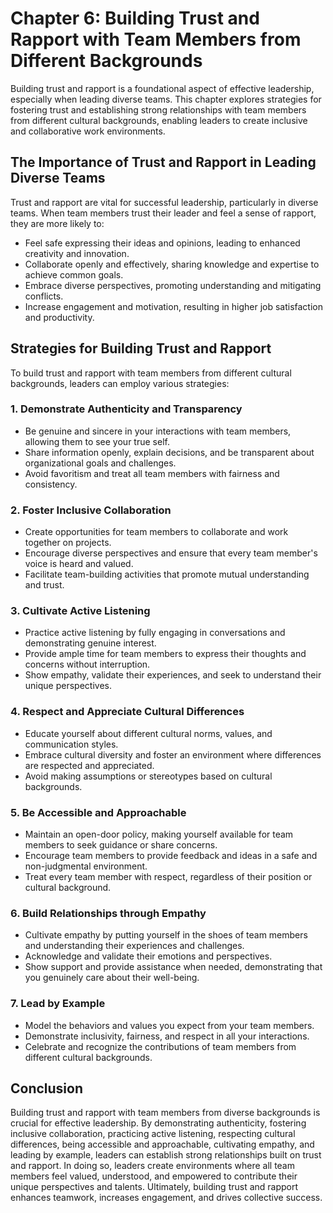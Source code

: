 Chapter 6: Building Trust and Rapport with Team Members from Different Backgrounds
==================================================================================

Building trust and rapport is a foundational aspect of effective leadership, especially when leading diverse teams. This chapter explores strategies for fostering trust and establishing strong relationships with team members from different cultural backgrounds, enabling leaders to create inclusive and collaborative work environments.

The Importance of Trust and Rapport in Leading Diverse Teams
------------------------------------------------------------

Trust and rapport are vital for successful leadership, particularly in diverse teams. When team members trust their leader and feel a sense of rapport, they are more likely to:

* Feel safe expressing their ideas and opinions, leading to enhanced creativity and innovation.
* Collaborate openly and effectively, sharing knowledge and expertise to achieve common goals.
* Embrace diverse perspectives, promoting understanding and mitigating conflicts.
* Increase engagement and motivation, resulting in higher job satisfaction and productivity.

Strategies for Building Trust and Rapport
-----------------------------------------

To build trust and rapport with team members from different cultural backgrounds, leaders can employ various strategies:

### 1. Demonstrate Authenticity and Transparency

* Be genuine and sincere in your interactions with team members, allowing them to see your true self.
* Share information openly, explain decisions, and be transparent about organizational goals and challenges.
* Avoid favoritism and treat all team members with fairness and consistency.

### 2. Foster Inclusive Collaboration

* Create opportunities for team members to collaborate and work together on projects.
* Encourage diverse perspectives and ensure that every team member's voice is heard and valued.
* Facilitate team-building activities that promote mutual understanding and trust.

### 3. Cultivate Active Listening

* Practice active listening by fully engaging in conversations and demonstrating genuine interest.
* Provide ample time for team members to express their thoughts and concerns without interruption.
* Show empathy, validate their experiences, and seek to understand their unique perspectives.

### 4. Respect and Appreciate Cultural Differences

* Educate yourself about different cultural norms, values, and communication styles.
* Embrace cultural diversity and foster an environment where differences are respected and appreciated.
* Avoid making assumptions or stereotypes based on cultural backgrounds.

### 5. Be Accessible and Approachable

* Maintain an open-door policy, making yourself available for team members to seek guidance or share concerns.
* Encourage team members to provide feedback and ideas in a safe and non-judgmental environment.
* Treat every team member with respect, regardless of their position or cultural background.

### 6. Build Relationships through Empathy

* Cultivate empathy by putting yourself in the shoes of team members and understanding their experiences and challenges.
* Acknowledge and validate their emotions and perspectives.
* Show support and provide assistance when needed, demonstrating that you genuinely care about their well-being.

### 7. Lead by Example

* Model the behaviors and values you expect from your team members.
* Demonstrate inclusivity, fairness, and respect in all your interactions.
* Celebrate and recognize the contributions of team members from different cultural backgrounds.

Conclusion
----------

Building trust and rapport with team members from diverse backgrounds is crucial for effective leadership. By demonstrating authenticity, fostering inclusive collaboration, practicing active listening, respecting cultural differences, being accessible and approachable, cultivating empathy, and leading by example, leaders can establish strong relationships built on trust and rapport. In doing so, leaders create environments where all team members feel valued, understood, and empowered to contribute their unique perspectives and talents. Ultimately, building trust and rapport enhances teamwork, increases engagement, and drives collective success.
